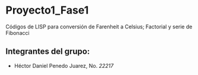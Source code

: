 # **Proyecto1_Fase1**

Códigos de LISP para conversión de Farenheit a Celsius; Factorial y serie de Fibonacci

## **Integrantes del grupo:**

- Héctor Daniel Penedo Juarez, No. *22217*
